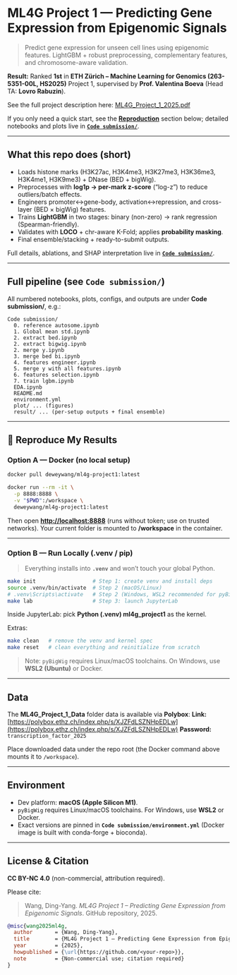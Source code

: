 # ML4G Project 1 — Predicting Gene Expression from Epigenomic Signals

> Predict gene expression for unseen cell lines using epigenomic features.
> LightGBM + robust preprocessing, complementary features, and chromosome-aware validation.

**Result:** Ranked **1st** in **ETH Zürich – Machine Learning for Genomics (263-5351-00L, HS2025)** Project 1, supervised by **Prof. Valentina Boeva** (Head TA: **Lovro Rabuzin**).

See the full project description here: [ML4G_Project_1_2025.pdf](./ML4G_Project_1_2025.pdf)

If you only need a quick start, see the **[Reproduction](#-Reproduce-My-Results)** section below; detailed notebooks and plots live in **[`Code submission/`](./Code%20submission/)**.


---

## What this repo does (short)

* Loads histone marks (H3K27ac, H3K4me3, H3K27me3, H3K36me3, H3K4me1, H3K9me3) + DNase (BED + bigWig).
* Preprocesses with **log1p → per-mark z-score** (“log-z”) to reduce outliers/batch effects.
* Engineers promoter↔gene-body, activation↔repression, and cross-layer (BED × bigWig) features.
* Trains **LightGBM** in two stages: binary (non-zero) → rank regression (Spearman-friendly).
* Validates with **LOCO** + chr-aware K-Fold; applies **probability masking**.
* Final ensemble/stacking + ready-to-submit outputs.

Full details, ablations, and SHAP interpretation live in **[`Code submission/`](./Code%20submission/)**.

---

## Full pipeline (see `Code submission/`)

All numbered notebooks, plots, configs, and outputs are under **Code submission/**, e.g.:

```
Code submission/
  0. reference autosome.ipynb
  1. Global mean std.ipynb
  2. extract bed.ipynb
  2. extract bigwig.ipynb
  2. merge y.ipynb
  3. merge bed bi.ipynb
  4. features engineer.ipynb
  5. merge y with all features.ipynb
  6. features selection.ipynb
  7. train lgbm.ipynb
  EDA.ipynb
  README.md
  environment.yml
  plot/ ... (figures)
  result/ ... (per-setup outputs + final ensemble)
```

---

## 🚀 Reproduce My Results

### Option A — Docker (no local setup)

```bash
docker pull deweywang/ml4g-project1:latest

docker run --rm -it \
  -p 8888:8888 \
  -v "$PWD":/workspace \
  deweywang/ml4g-project1:latest
```

Then open **[http://localhost:8888](http://localhost:8888)** (runs without token; use on trusted networks).
Your current folder is mounted to **/workspace** in the container.

---

### Option B — Run Locally (.venv / pip)

> Everything installs into **`.venv`** and won’t touch your global Python.

```bash
make init                  # Step 1: create venv and install deps
source .venv/bin/activate  # Step 2 (macOS/Linux)
# .venv\Scripts\activate   # Step 2 (Windows, WSL2 recommended for pyBigWig)
make lab                   # Step 3: launch JupyterLab
```

Inside JupyterLab: pick **Python (.venv) ml4g_project1** as the kernel.

Extras:

```bash
make clean   # remove the venv and kernel spec
make reset   # clean everything and reinitialize from scratch
```

> Note: `pyBigWig` requires Linux/macOS toolchains. On Windows, use **WSL2 (Ubuntu)** or Docker.

---

## Data

The **ML4G_Project_1_Data** folder data is available via **Polybox**:
**Link:** [https://polybox.ethz.ch/index.php/s/XJZFdLSZNHpEDLw](https://polybox.ethz.ch/index.php/s/XJZFdLSZNHpEDLw)
**Password:** `transcription_factor_2025`

Place downloaded data under the repo root (the Docker command above mounts it to `/workspace`).

---

## Environment

* Dev platform: **macOS (Apple Silicon M1)**.
* `pyBigWig` requires Linux/macOS toolchains. For Windows, use **WSL2** or Docker.
* Exact versions are pinned in **`Code submission/environment.yml`** (Docker image is built with conda-forge + bioconda).

---

## License & Citation

**CC BY-NC 4.0** (non-commercial, attribution required).

Please cite:

> Wang, Ding-Yang. *ML4G Project 1 – Predicting Gene Expression from Epigenomic Signals*. GitHub repository, 2025.

```bibtex
@misc{wang2025ml4g,
  author       = {Wang, Ding-Yang},
  title        = {ML4G Project 1 – Predicting Gene Expression from Epigenomic Signals},
  year         = {2025},
  howpublished = {\url{https://github.com/<your-repo>}},
  note         = {Non-commercial use; citation required}
}
```
